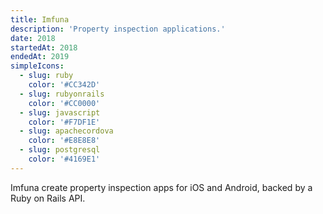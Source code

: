 ```yaml
---
title: Imfuna
description: 'Property inspection applications.'
date: 2018
startedAt: 2018
endedAt: 2019
simpleIcons:
  - slug: ruby
    color: '#CC342D'
  - slug: rubyonrails
    color: '#CC0000'
  - slug: javascript
    color: '#F7DF1E'
  - slug: apachecordova
    color: '#E8E8E8'
  - slug: postgresql
    color: '#4169E1'
---
```


Imfuna create property inspection apps for iOS and Android, backed by a Ruby on Rails API.

<map-view latitude='37.9268' longitude='-122.0298' zoom='10'></map-view>